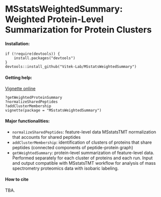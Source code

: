 # MSstatsWeightedSummary: Weighted Protein-Level Summarization for Protein Clusters

#### Installation:


```
if (!require(devtools)) {
    install.packages("devtools")
}
devtools::install_github("Vitek-Lab/MSstatsWeightedSummary")
```


#### Getting help:

[Vignette online](https://vitek-lab.github.io/MSstatsWeightedSummary/articles/shared_workflow.html)

```
?getWeightedProteinSummary
?normalizeSharedPeptides
?addClusterMembership
vignette(package = "MSstatsWeightedSummary")
```

#### Major functionalities:

  - `normalizeSharedPeptides`: feature-level data MSstatsTMT normalization that accounts for shared peptides
  - `addClusterMembership`: identification of clusters of proteins that share peptides 
    (connected components of peptide-protein graph)
  - `getWeightedSummary`: protein-level summarization of feature-level data. Performed separately for each
    cluster of proteins and each run. Input and output compatible with MSstatsTMT workflow for analysis
    of mass spectrometry proteomics data with isobaric labeling.
    
    
#### How to cite

TBA.
